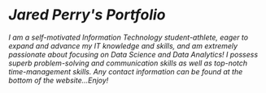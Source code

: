 # _**Jared Perry's Portfolio**_
*I am a self-motivated Information Technology student-athlete, eager to
expand and advance my IT knowledge and skills, and am extremely passionate about focusing on Data Science and Data Analytics! I possess superb problem-solving and communication skills as well as top-notch time-management skills. Any contact information can be found at the bottom of the website...Enjoy!*









